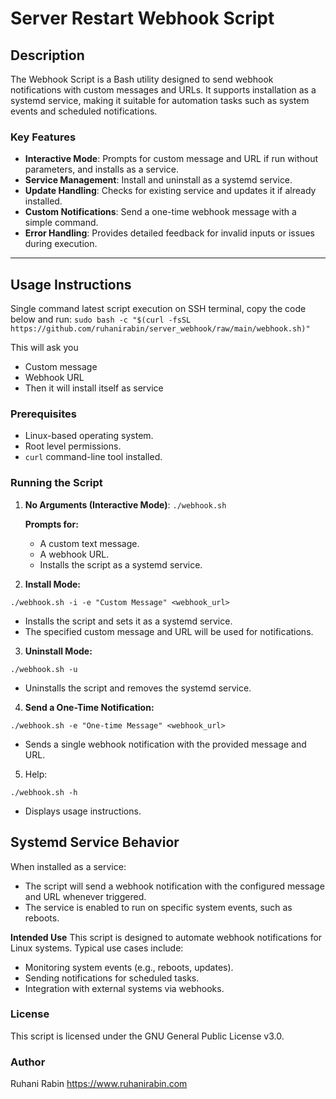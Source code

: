 # Server Restart Webhook Script

## Description

The Webhook Script is a Bash utility designed to send webhook notifications with custom messages and URLs. It supports installation as a systemd service, making it suitable for automation tasks such as system events and scheduled notifications.

### Key Features

- **Interactive Mode**: Prompts for custom message and URL if run without parameters, and installs as a service.
- **Service Management**: Install and uninstall as a systemd service.
- **Update Handling**: Checks for existing service and updates it if already installed.
- **Custom Notifications**: Send a one-time webhook message with a simple command.
- **Error Handling**: Provides detailed feedback for invalid inputs or issues during execution.

---

## Usage Instructions

Single command latest script execution on SSH terminal, copy the code below and run:
`sudo bash -c "$(curl -fsSL https://github.com/ruhanirabin/server_webhook/raw/main/webhook.sh)"`

This will ask you
- Custom message
- Webhook URL
- Then it will install itself as service

### Prerequisites

- Linux-based operating system.
- Root level permissions.
- `curl` command-line tool installed.

### Running the Script

1. **No Arguments (Interactive Mode)**:
   `./webhook.sh`

    **Prompts for:**
    - A custom text message.
    - A webhook URL.
    - Installs the script as a systemd service.

2. **Install Mode:**

`./webhook.sh -i -e "Custom Message" <webhook_url>`
   - Installs the script and sets it as a systemd service.
   - The specified custom message and URL will be used for notifications.

3. **Uninstall Mode:**

`./webhook.sh -u`
   - Uninstalls the script and removes the systemd service.

4. **Send a One-Time Notification:**

`./webhook.sh -e "One-time Message" <webhook_url>`

   - Sends a single webhook notification with the provided message and URL.

5. Help:

`./webhook.sh -h`
   - Displays usage instructions.

## Systemd Service Behavior
When installed as a service:

- The script will send a webhook notification with the configured message and URL whenever triggered.
- The service is enabled to run on specific system events, such as reboots.

**Intended Use**
This script is designed to automate webhook notifications for Linux systems. Typical use cases include:

- Monitoring system events (e.g., reboots, updates).
- Sending notifications for scheduled tasks.
- Integration with external systems via webhooks.

### License
This script is licensed under the GNU General Public License v3.0.

### Author
Ruhani Rabin
https://www.ruhanirabin.com